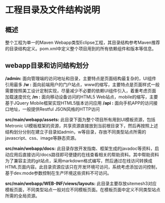 # 工程目录及文件结构说明

## 概述

整个工程为单一的Maven Webapp类型Eclipse工程，其目录结构参考Maven推荐的目录结构定义。pom.xml中定义整个项目用到的所有依赖组件和版本等信息。

## webapp目录和访问结构划分

**/admin:** 面向管理端的访问地址和目录，主要特点是页面结构最复杂的，UI组件引用最多
**/w    :** 面向前端用户的门户站点，www的缩写，主要特点是页面样式一般需要按照美工设计定制实现，尽量减少不必要的依赖UI组件引入，着重考虑页面加载速度优化
**/m    :** 面向移动设备访问的HTML5 Web站点，mobile的缩写，主要基于JQuery Mobile框架实现HTML5版本访问应用
**/api  :** 面向手机APP的访问接口地址，一般提供Restful JSON风格的HTTP访问 

**src/main/webapp/assets:** 此目录下面为整个项目所有用到UI模板资源，包括Metronic UI模板框架的资源，共享资源直接放到当前根目录下，然后再按照上述结构划分分别在建立子目录如admin，w等目录，存放不同类型站点所需的javascript、css、image等静态资源。

**src/main/webapp/docs:** 此目录存放开发指南、框架生成的javadoc等资料，启动应用后直接访问/docs路径即可便捷的在线查看相关的帮助资料。其中帮助资料为了兼容主流的git站点，采用markdown格式编写，然后通过在线访问转换成HTML页面内容。此目录资源应该只在开发环境可访问，系统考虑添加访问控制，基于dev.mode参数控制在生产环境这些资料不可访问。

**src/main/webapp/WEB-INF/views/layouts:** 此目录主要存放sitemesh3对应模板页面，不同类型站点一般对应不同模板页面。在模板页面中定义不同类型站点所需的全局资源。

